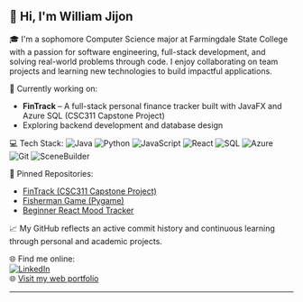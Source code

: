 ## 👋 Hi, I'm William Jijon

🎓 I'm a sophomore Computer Science major at Farmingdale State College with a passion for software engineering, full-stack development, and solving real-world problems through code. I enjoy collaborating on team projects and learning new technologies to build impactful applications.

🔭 Currently working on:  
- **FinTrack** – A full-stack personal finance tracker built with JavaFX and Azure SQL (CSC311 Capstone Project)  
- Exploring backend development and database design

💻 Tech Stack:
![Java](https://img.shields.io/badge/Java-007396?style=flat-square&logo=java&logoColor=white)
![Python](https://img.shields.io/badge/Python-3776AB?style=flat-square&logo=python&logoColor=white)
![JavaScript](https://img.shields.io/badge/JavaScript-F7DF1E?style=flat-square&logo=javascript&logoColor=black)
![React](https://img.shields.io/badge/React-20232A?style=flat-square&logo=react&logoColor=61DAFB)
![SQL](https://img.shields.io/badge/SQL-4479A1?style=flat-square&logo=Microsoft-SQL-Server&logoColor=white)
![Azure](https://img.shields.io/badge/Azure-0078D4?style=flat-square&logo=microsoft-azure&logoColor=white)
![Git](https://img.shields.io/badge/Git-F05032?style=flat-square&logo=git&logoColor=white)
![SceneBuilder](https://img.shields.io/badge/SceneBuilder-009688?style=flat-square&logo=java&logoColor=white)

📌 Pinned Repositories:  
- [FinTrack (CSC311 Capstone Project)](https://github.com/WJijon223/FinTrack)  
- [Fisherman Game (Pygame)](https://github.com/WJijon223/Fisherman-Game)  
- [Beginner React Mood Tracker](https://github.com/WJijon223/Mood-Tracker)

📈 My GitHub reflects an active commit history and continuous learning through personal and academic projects.

🌐 Find me online:  
[![LinkedIn](https://img.shields.io/badge/LinkedIn-blue?logo=linkedin&style=flat-square)](https://www.linkedin.com/in/william-jijon/)  
🌐 [Visit my web portfolio]((https://williamjijon.netlify.app/))

---
